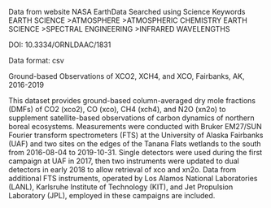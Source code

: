 Data from website NASA EarthData 
Searched using Science Keywords
EARTH SCIENCE >ATMOSPHERE >ATMOSPHERIC CHEMISTRY
EARTH SCIENCE >SPECTRAL ENGINEERING >INFRARED WAVELENGTHS

DOI: 10.3334/ORNLDAAC/1831

Data format: csv

Ground-based Observations of XCO2, XCH4, and XCO, Fairbanks, AK, 2016-2019

This dataset provides ground-based column-averaged dry mole fractions (DMFs) of CO2 (xco2), CO (xco), CH4 (xch4), and N2O (xn2o) to supplement satellite-based observations of carbon dynamics of northern boreal ecosystems. Measurements were conducted with Bruker EM27/SUN Fourier transform spectrometers (FTS) at the University of Alaska Fairbanks (UAF) and two sites on the edges of the Tanana Flats wetlands to the south from 2016-08-04 to 2019-10-31. Single detectors were used during the first campaign at UAF in 2017, then two instruments were updated to dual detectors in early 2018 to allow retrieval of xco and xn2o. Data from additional FTS instruments, operated by Los Alamos National Laboratories (LANL), Karlsruhe Institute of Technology (KIT), and Jet Propulsion Laboratory (JPL), employed in these campaigns are included.